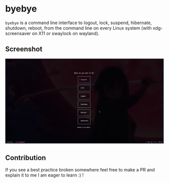 # byebye

`byebye` is a command line interface to logout, lock, suspend, hibernate, shutdown, reboot, from the command line on every Linux system (with xdg-screensaver on X11 or swaylock on wayland).

## Screenshot

![`byebye` screenshot](./img/screenshot.png)

## Contribution

If you see a best practice broken somewhere feel free to make a PR and explain
it to me I am eager to learn :) !
